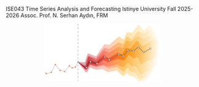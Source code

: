 ISE043 Time Series Analysis and Forecasting
Istinye University
Fall 2025-2026
Assoc. Prof. N. Serhan Aydın, FRM

<img src="media/logo.png" style="width: 60%; display: block; margin: auto;">
